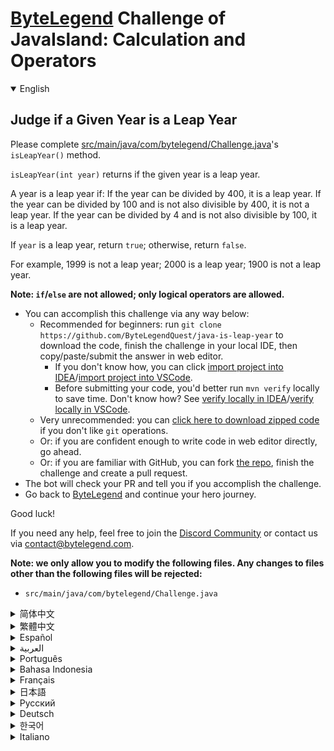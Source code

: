 # [ByteLegend](https://bytelegend.com) Challenge of JavaIsland: Calculation and Operators

<details open='true'>
<summary>English</summary>

## Judge if a Given Year is a Leap Year

Please complete [src/main/java/com/bytelegend/Challenge.java](https://github.com/ByteLegendQuest/java-is-leap-year/blob/main/src/main/java/com/bytelegend/Challenge.java)'s `isLeapYear()` method.

`isLeapYear(int year)` returns if the given year is a leap year.

A year is a leap year if:
If the year can be divided by 400, it is a leap year.
If the year can be divided by 100 and is not also divisible by 400, it is not a leap year.
If the year can be divided by 4 and is not also divisible by 100, it is a leap year.

If `year` is a leap year, return `true`; otherwise, return `false`.

For example, 1999 is not a leap year; 2000 is a leap year; 1900 is not a leap year.

**Note: `if`/`else` are not allowed; only logical operators are allowed.**


- You can accomplish this challenge via any way below:
  - Recommended for beginners: run `git clone https://github.com/ByteLegendQuest/java-is-leap-year` to download the code,
    finish the challenge in your local IDE, then copy/paste/submit the answer in web editor.
    - If you don't know how, you can click [import project into IDEA](https://github.com/ByteLegendQuest/java-is-leap-year/blob/main/docs/en/clone-and-import.md)/[import project into VSCode](https://github.com/ByteLegendQuest/java-is-leap-year/blob/main/docs/en/clone-and-import-vscode.md).
    - Before submitting your code, you'd better run `mvn verify` locally to save time. Don't know how? See [verify locally in IDEA](https://github.com/ByteLegendQuest/java-is-leap-year/blob/main/docs/en/run-mvn-verify-idea.md)/[verify locally in VSCode](https://github.com/ByteLegendQuest/java-is-leap-year/blob/main/docs/en/run-mvn-verify-vscode.md).
  - Very unrecommended: you can [click here to download zipped code](https://codeload.github.com/ByteLegendQuest/java-is-leap-year/zip/refs/heads/main) if you don't like `git` operations.
  - Or: if you are confident enough to write code in web editor directly, go ahead.
  - Or: if you are familiar with GitHub, you can fork [the repo](https://github.com/ByteLegendQuest/java-is-leap-year), finish the challenge and create a pull request.
- The bot will check your PR and tell you if you accomplish the challenge.
- Go back to [ByteLegend](https://bytelegend.com) and continue your hero journey.

Good luck!

If you need any help, feel free to join the [Discord Community](https://discord.gg/35RreUUGWt) or contact us via [contact@bytelegend.com](mailto:contact@bytelegend.com).

**Note: we only allow you to modify the following files.
Any changes to files other than the following files will be rejected:**

- `src/main/java/com/bytelegend/Challenge.java`

</details>

<details>
<summary>简体中文</summary>

## 判断给定的年份是否为闰年

请完成[src/main/java/com/bytelegend/Challenge.java](https://github.com/ByteLegendQuest/java-is-leap-year/blob/main/src/main/java/com/bytelegend/Challenge.java)的`isLeapYear()`方法。

`isLeapYear(int year)`判断给定的年份是否为闰年。

 一个年份是闰年的条件是：
 如果该年份能被100整除，那当且仅当它被400整除时，它才是闰年；
 否则，当它能被4整除，就是闰年。

 当`year`是闰年时，返回`true`；否则，返回`false`。

 例如，1999年不是闰年；2000年是闰年；1900年不是闰年。

 **注意：你不能使用`if`/`else`，只有逻辑运算符是允许的。**


- 你可以使用以下任意一种方法完成挑战：
  - 初学者推荐：运行`git clone https://git.bytelegend.com/ByteLegendQuest/java-is-leap-year`将代码下载到本地，在本地使用IDE调试完成后复制到网页编辑器里提交。
    - 如果你不知道怎么做，可以点击[导入IDEA](https://github.com/ByteLegendQuest/java-is-leap-year/blob/main/docs/zh_hans/clone-and-import.md)/[导入VSCode](https://github.com/ByteLegendQuest/java-is-leap-year/blob/main/docs/zh_hans/clone-and-import-vscode.md)。
    - 在提交之前，你最好先在本地运行`mvn verify`验证一下答案，以节约时间。不知道如何做？请查看[在IDEA中本地验证](https://github.com/ByteLegendQuest/java-is-leap-year/blob/main/docs/zh_hans/run-mvn-verify-idea.md)/[在VSCode中本地验证](https://github.com/ByteLegendQuest/java-is-leap-year/blob/main/docs/zh_hans/run-mvn-verify-vscode.md)。
  - 非常不推荐：如果你实在不喜欢`git`命令行操作，你可以[点击这里直接下载打包好的代码](https://ghcodeload.bytelegend.com/ByteLegendQuest/java-is-leap-year/zip/refs/heads/main)。
  - 或者：如果你非常自信不需要下载代码到本地调试，可以使用网页编辑器直接提交。
  - 或者：如果你对GitHub非常熟悉，你可以fork[这个仓库](https://github.com/ByteLegendQuest/java-is-leap-year)、完成挑战后，创建一个Pull Request。
- 机器人将会检查你的答案，告诉你你是否通过了挑战。
- 回到[字节传说](https://bytelegend.com)，然后继续你的英雄旅程。

祝你好运！

如果你需要任何帮助，欢迎加入官方玩家QQ群（在[首页](https://bytelegend.com)右下角的`联系 & 关于`菜单里可以找到入群方式）或者[Discord社区](https://discord.gg/PvmqK3hF)，或email至[contact@bytelegend.com](mailto:contact@bytelegend.com)。

**注意：我们只允许您修改以下文件，任何对其他文件的修改都会被拒绝：**

- `src/main/java/com/bytelegend/Challenge.java`

</details>

<details>
<summary>繁體中文</summary>

判斷給定年份是否為閏年
-----------

請完成[src/main/java/com/bytelegend/Challenge.java](https://github.com/ByteLegendQuest/java-is-leap-year/blob/main/src/main/java/com/bytelegend/Challenge.java)的`isLeapYear()`方法。

如果給定年份是閏年， `isLeapYear(int year)`返回。

一年是閏年，如果： 如果年份可以被 400 整除，那麼它就是閏年。如果年份能被 100 整除且不能被 400 整除，則不是閏年。如果年份能被 4 整除且不能被 100 整除，則為閏年。

如果`year`是閏年，則返回`true` ；否則，返回`false` 。

例如，1999 年不是閏年； 2000年是閏年； 1900年不是閏年。

**注意： `if` / `else`是不允許的；只允許使用邏輯運算符。**

-   您可以通過以下任何方式完成此挑戰：
    -   建議初學者：運行`git clone https://github.com/ByteLegendQuest/java-is-leap-year`下載代碼，在本地 IDE 中完成挑戰，然後在 Web 編輯器中復制/粘貼/提交答案。
        -   如果你不知道怎麼做，你可以點擊[import project into IDEA](https://github.com/ByteLegendQuest/java-is-leap-year/blob/main/docs/en/clone-and-import.md) / [import project into VSCode](https://github.com/ByteLegendQuest/java-is-leap-year/blob/main/docs/en/clone-and-import-vscode.md) 。
        -   在提交代碼之前，您最好在本地運行`mvn verify`以節省時間。不知道怎麼樣？請參閱[在 IDEA](https://github.com/ByteLegendQuest/java-is-leap-year/blob/main/docs/en/run-mvn-verify-idea.md) [中進行本地驗證/在 VSCode 中進行本地驗證](https://github.com/ByteLegendQuest/java-is-leap-year/blob/main/docs/en/run-mvn-verify-vscode.md)。
    -   非常不推薦：如果你不喜歡`git`操作，可以[點擊這裡下載壓縮代碼](https://codeload.github.com/ByteLegendQuest/java-is-leap-year/zip/refs/heads/main)。
    -   或者：如果您有足夠的信心直接在 Web 編輯器中編寫代碼，請繼續。
    -   或者：如果你熟悉 GitHub，你可以 fork[倉庫](https://github.com/ByteLegendQuest/java-is-leap-year)，完成挑戰並創建一個拉取請求。
-   機器人會檢查你的 PR 並告訴你是否完成了挑戰。
-   回到[ByteLegend](https://bytelegend.com)繼續你的英雄之旅。

祝你好運！

如果您需要任何幫助，請隨時加入[Discord 社區](https://discord.gg/35RreUUGWt)或通過[contact@bytelegend.com](mailto:contact@bytelegend.com)聯繫我們。

**注意：我們只允許您修改以下文件。對以下文件以外的文件的任何更改都將被拒絕：**

-   `src/main/java/com/bytelegend/Challenge.java`
</details>

<details>
<summary>Español</summary>

Juzgar si un año dado es un año bisiesto
----------------------------------------

Complete el método `isLeapYear()` de [src/main/java/com/bytelegend/Challenge.java](https://github.com/ByteLegendQuest/java-is-leap-year/blob/main/src/main/java/com/bytelegend/Challenge.java) .

`isLeapYear(int year)` devuelve si el año dado es un año bisiesto.

Un año es bisiesto si: Si el año se puede dividir por 400, es bisiesto. Si el año se puede dividir por 100 y no es también divisible por 400, no es un año bisiesto. Si el año se puede dividir por 4 y no es también divisible por 100, es un año bisiesto.

Si el `year` es un año bisiesto, devuelve `true` ; de lo contrario, devuelve `false` .

Por ejemplo, 1999 no es un año bisiesto; 2000 es un año bisiesto; 1900 no es un año bisiesto.

**Nota: `if` / `else` no están permitidos; solo se permiten operadores lógicos.**

-   Puede lograr este desafío de cualquier manera a continuación:
    -   Recomendado para principiantes: ejecute `git clone https://github.com/ByteLegendQuest/java-is-leap-year` para descargar el código, finalice el desafío en su IDE local, luego copie/pegue/envíe la respuesta en el editor web.
        -   Si no sabe cómo hacerlo, puede hacer clic en [importar proyecto a IDEA](https://github.com/ByteLegendQuest/java-is-leap-year/blob/main/docs/en/clone-and-import.md) / [importar proyecto a VSCode](https://github.com/ByteLegendQuest/java-is-leap-year/blob/main/docs/en/clone-and-import-vscode.md) .
        -   Antes de enviar su código, es mejor que ejecute `mvn verify` localmente para ahorrar tiempo. ¿No sabes cómo? Ver [verificar localmente en IDEA](https://github.com/ByteLegendQuest/java-is-leap-year/blob/main/docs/en/run-mvn-verify-idea.md) / [verificar localmente en VSCode](https://github.com/ByteLegendQuest/java-is-leap-year/blob/main/docs/en/run-mvn-verify-vscode.md) .
    -   Muy poco recomendado: puede [hacer clic aquí para descargar el código comprimido](https://codeload.github.com/ByteLegendQuest/java-is-leap-year/zip/refs/heads/main) si no le gustan las operaciones de `git` .
    -   O: si tiene la confianza suficiente para escribir código en el editor web directamente, adelante.
    -   O: si está familiarizado con GitHub, puede bifurcar [el repositorio](https://github.com/ByteLegendQuest/java-is-leap-year) , finalizar el desafío y crear una solicitud de extracción.
-   El bot verificará tu PR y te dirá si logras el desafío.
-   Regrese a [ByteLegend](https://bytelegend.com) y continúe su viaje de héroe.

¡Buena suerte!

Si necesita ayuda, no dude en unirse a la [comunidad de Discord](https://discord.gg/35RreUUGWt) o contáctenos a través de [contact@bytelegend.com](mailto:contact@bytelegend.com) .

**Nota: solo le permitimos modificar los siguientes archivos. Cualquier cambio en los archivos que no sean los siguientes archivos será rechazado:**

-   `src/main/java/com/bytelegend/Challenge.java`
</details>

<details>
<summary>العربية</summary>

احكم على ما إذا كانت سنة معينة هي سنة قفزة
------------------------------------------

يُرجى إكمال طريقة [src / main / java / com / bytelegend / Challenge.java](https://github.com/ByteLegendQuest/java-is-leap-year/blob/main/src/main/java/com/bytelegend/Challenge.java) `isLeapYear()` .

`isLeapYear(int year)` إذا كانت السنة المحددة سنة كبيسة.

السنة هي سنة كبيسة إذا: إذا كان من الممكن قسمة السنة على 400 ، فهي سنة كبيسة. إذا كان من الممكن قسمة السنة على 100 ولم تكن أيضًا قابلة للقسمة على 400 ، فهي ليست سنة كبيسة. إذا كان من الممكن قسمة السنة على 4 ولم تكن قابلة للقسمة أيضًا على 100 ، فهي سنة كبيسة.

إذا كانت `year` كبيسة ، فالعودة `true` ؛ خلاف ذلك ، إرجاع `false` .

على سبيل المثال ، 1999 ليست سنة كبيسة ؛ 2000 سنة كبيسة ؛ 1900 ليست سنة كبيسة.

**ملاحظة: `if` / `else` غير مسموح به ؛ يسمح فقط بالعوامل المنطقية.**

-   يمكنك إنجاز هذا التحدي بأي طريقة أدناه:
    -   موصى به للمبتدئين: قم بتشغيل `git clone https://github.com/ByteLegendQuest/java-is-leap-year` لتنزيل الكود ، وإنهاء التحدي في IDE المحلي الخاص بك ، ثم نسخ / لصق / إرسال الإجابة في محرر الويب.
        -   إذا كنت لا تعرف كيف يمكنك النقر فوق [استيراد مشروع إلى IDEA](https://github.com/ByteLegendQuest/java-is-leap-year/blob/main/docs/en/clone-and-import.md) / [استيراد مشروع إلى VSCode](https://github.com/ByteLegendQuest/java-is-leap-year/blob/main/docs/en/clone-and-import-vscode.md) .
        -   قبل إرسال التعليمات البرمجية الخاصة بك ، من الأفضل تشغيل `mvn verify` محليًا لتوفير الوقت. لا أعرف كيف؟ انظر [التحقق محليًا في IDEA](https://github.com/ByteLegendQuest/java-is-leap-year/blob/main/docs/en/run-mvn-verify-idea.md) / [تحقق محليًا في VSCode](https://github.com/ByteLegendQuest/java-is-leap-year/blob/main/docs/en/run-mvn-verify-vscode.md) .
    -   غير موصى به على الإطلاق: يمكنك [النقر هنا لتنزيل رمز مضغوط](https://codeload.github.com/ByteLegendQuest/java-is-leap-year/zip/refs/heads/main) إذا كنت لا تحب عمليات `git` .
    -   أو: إذا كنت واثقًا بدرجة كافية لكتابة التعليمات البرمجية في محرر الويب مباشرةً ، فابدأ.
    -   أو: إذا كنت معتادًا على GitHub ، فيمكنك تفرع [الريبو](https://github.com/ByteLegendQuest/java-is-leap-year) وإنهاء التحدي وإنشاء طلب سحب.
-   سيتحقق الروبوت من العلاقات العامة الخاصة بك ويخبرك إذا أنجزت التحدي.
-   ارجع إلى [ByteLegend وتابع](https://bytelegend.com) رحلة بطلك.

حظ سعيد!

إذا كنت بحاجة إلى أي مساعدة ، فلا تتردد في الانضمام إلى [مجتمع Discord](https://discord.gg/35RreUUGWt) أو الاتصال بنا عبر [contact@bytelegend.com](mailto:contact@bytelegend.com) .

**ملاحظة: نسمح لك فقط بتعديل الملفات التالية. سيتم رفض أي تغييرات يتم إجراؤها على الملفات بخلاف الملفات التالية:**

-   `src/main/java/com/bytelegend/Challenge.java`
</details>

<details>
<summary>Português</summary>

Julgue se um determinado ano é um ano bissexto
----------------------------------------------

Por favor, complete o método `isLeapYear()` de [src/main/java/com/bytelegend/Challenge.java](https://github.com/ByteLegendQuest/java-is-leap-year/blob/main/src/main/java/com/bytelegend/Challenge.java) .

`isLeapYear(int year)` retorna se o ano fornecido for um ano bissexto.

Um ano é bissexto se: Se o ano puder ser dividido por 400, é um ano bissexto. Se o ano puder ser dividido por 100 e também não for divisível por 400, não é um ano bissexto. Se o ano puder ser dividido por 4 e não for divisível por 100, é um ano bissexto.

Se `year` for um ano bissexto, retorne `true` ; caso contrário, retorne `false` .

Por exemplo, 1999 não é um ano bissexto; 2000 é um ano bissexto; 1900 não é um ano bissexto.

**Nota: `if` / `else` não são permitidos; somente operadores lógicos são permitidos.**

-   Você pode realizar este desafio de qualquer maneira abaixo:
    -   Recomendado para iniciantes: execute `git clone https://github.com/ByteLegendQuest/java-is-leap-year` para baixar o código, conclua o desafio em seu IDE local e copie/cole/envie a resposta no editor da web.
        -   Se você não sabe como, você pode clicar em [import project into IDEA](https://github.com/ByteLegendQuest/java-is-leap-year/blob/main/docs/en/clone-and-import.md) / [import project into VSCode](https://github.com/ByteLegendQuest/java-is-leap-year/blob/main/docs/en/clone-and-import-vscode.md) .
        -   Antes de enviar seu código, é melhor você executar `mvn verify` localmente para economizar tempo. Não sei como? Consulte [verificar localmente em IDEA](https://github.com/ByteLegendQuest/java-is-leap-year/blob/main/docs/en/run-mvn-verify-idea.md) / [verificar localmente em VSCode](https://github.com/ByteLegendQuest/java-is-leap-year/blob/main/docs/en/run-mvn-verify-vscode.md) .
    -   Muito não recomendado: você pode [clicar aqui para baixar o código zipado](https://codeload.github.com/ByteLegendQuest/java-is-leap-year/zip/refs/heads/main) se não gostar das operações do `git` .
    -   Ou: se você estiver confiante o suficiente para escrever código diretamente no editor da web, vá em frente.
    -   Ou: se você estiver familiarizado com o GitHub, você pode fazer o fork [do repo](https://github.com/ByteLegendQuest/java-is-leap-year) , finalizar o desafio e criar uma pull request.
-   O bot verificará seu PR e informará se você cumprir o desafio.
-   Volte para [ByteLegend](https://bytelegend.com) e continue sua jornada de herói.

Boa sorte!

Se precisar de ajuda, sinta-se à vontade para se juntar à [Comunidade Discord](https://discord.gg/35RreUUGWt) ou entre em contato conosco via [contact@bytelegend.com](mailto:contact@bytelegend.com) .

**Nota: só permitimos que você modifique os seguintes arquivos. Quaisquer alterações em arquivos que não sejam os arquivos a seguir serão rejeitadas:**

-   `src/main/java/com/bytelegend/Challenge.java`
</details>

<details>
<summary>Bahasa Indonesia</summary>

Menilai apakah Tahun yang Diberikan adalah Tahun Kabisat
--------------------------------------------------------

Harap lengkapi metode `isLeapYear()` [src/main/Java/com/bytelegend/Challenge.java](https://github.com/ByteLegendQuest/java-is-leap-year/blob/main/src/main/java/com/bytelegend/Challenge.java) .

`isLeapYear(int year)` kembali jika tahun yang diberikan adalah tahun kabisat.

Suatu tahun disebut tahun kabisat jika: Jika tahun tersebut dapat dibagi 400, maka tahun tersebut adalah tahun kabisat. Jika tahun itu bisa dibagi 100 dan tidak bisa dibagi 400, itu bukan tahun kabisat. Jika tahun tersebut dapat dibagi 4 dan tidak juga habis dibagi 100, maka tahun tersebut adalah tahun kabisat.

Jika `year` adalah tahun kabisat, return `true` ; jika tidak, kembalikan `false` .

Misalnya, 1999 bukan tahun kabisat; 2000 adalah tahun kabisat; 1900 bukan tahun kabisat.

**Catatan: `if` / `else` tidak diperbolehkan; hanya operator logika yang diperbolehkan.**

-   Anda dapat menyelesaikan tantangan ini melalui cara apa pun di bawah ini:
    -   Direkomendasikan untuk pemula: jalankan `git clone https://github.com/ByteLegendQuest/java-is-leap-year` untuk mengunduh kode, selesaikan tantangan di IDE lokal Anda, lalu salin/tempel/kirim jawabannya di editor web.
        -   Jika Anda tidak tahu caranya, Anda bisa mengklik [import project into IDEA](https://github.com/ByteLegendQuest/java-is-leap-year/blob/main/docs/en/clone-and-import.md) / [import project into VSCode](https://github.com/ByteLegendQuest/java-is-leap-year/blob/main/docs/en/clone-and-import-vscode.md) .
        -   Sebelum mengirimkan kode Anda, Anda sebaiknya menjalankan `mvn verify` secara lokal untuk menghemat waktu. Tidak tahu bagaimana? Lihat [verifikasi secara lokal di IDEA](https://github.com/ByteLegendQuest/java-is-leap-year/blob/main/docs/en/run-mvn-verify-idea.md) / [verifikasi secara lokal di VSCode](https://github.com/ByteLegendQuest/java-is-leap-year/blob/main/docs/en/run-mvn-verify-vscode.md) .
    -   Sangat tidak direkomendasikan: Anda dapat [mengklik di sini untuk mengunduh kode zip](https://codeload.github.com/ByteLegendQuest/java-is-leap-year/zip/refs/heads/main) jika Anda tidak menyukai operasi `git` .
    -   Atau: jika Anda cukup percaya diri untuk menulis kode di editor web secara langsung, silakan.
    -   Atau: jika Anda terbiasa dengan GitHub, Anda dapat melakukan fork [repo](https://github.com/ByteLegendQuest/java-is-leap-year) , menyelesaikan tantangan, dan membuat permintaan tarik.
-   Bot akan memeriksa PR Anda dan memberi tahu Anda jika Anda menyelesaikan tantangan.
-   Kembali ke [ByteLegend](https://bytelegend.com) dan lanjutkan perjalanan pahlawan Anda.

Semoga beruntung!

Jika Anda memerlukan bantuan, jangan ragu untuk bergabung dengan [Komunitas Discord](https://discord.gg/35RreUUGWt) atau hubungi kami melalui [contact@bytelegend.com](mailto:contact@bytelegend.com) .

**Catatan: kami hanya mengizinkan Anda untuk mengubah file berikut. Setiap perubahan pada file selain file berikut akan ditolak:**

-   `src/main/java/com/bytelegend/Challenge.java`
</details>

<details>
<summary>Français</summary>

Juger si une année donnée est une année bissextile
--------------------------------------------------

Veuillez compléter la méthode `isLeapYear()` de [src/main/java/com/bytelegend/Challenge.java](https://github.com/ByteLegendQuest/java-is-leap-year/blob/main/src/main/java/com/bytelegend/Challenge.java) .

`isLeapYear(int year)` renvoie si l'année donnée est une année bissextile.

Une année est une année bissextile si : Si l'année peut être divisée par 400, c'est une année bissextile. Si l'année peut être divisée par 100 et n'est pas également divisible par 400, ce n'est pas une année bissextile. Si l'année peut être divisée par 4 et n'est pas également divisible par 100, c'est une année bissextile.

Si l' `year` est une année bissextile, retourne `true` ; sinon, renvoie `false` .

Par exemple, 1999 n'est pas une année bissextile ; 2000 est une année bissextile ; 1900 n'est pas une année bissextile.

**Remarque : `if` / `else` ne sont pas autorisés ; seuls les opérateurs logiques sont autorisés.**

-   Vous pouvez accomplir ce défi de n'importe quelle manière ci-dessous:
    -   Recommandé pour les débutants : exécutez `git clone https://github.com/ByteLegendQuest/java-is-leap-year` pour télécharger le code, terminez le défi dans votre IDE local, puis copiez/collez/soumettez la réponse dans l'éditeur Web.
        -   Si vous ne savez pas comment, vous pouvez cliquer sur [importer le projet dans IDEA](https://github.com/ByteLegendQuest/java-is-leap-year/blob/main/docs/en/clone-and-import.md) / [importer le projet dans VSCode](https://github.com/ByteLegendQuest/java-is-leap-year/blob/main/docs/en/clone-and-import-vscode.md) .
        -   Avant de soumettre votre code, vous feriez mieux d'exécuter `mvn verify` localement pour gagner du temps. Vous ne savez pas comment ? Voir [vérifier localement dans IDEA](https://github.com/ByteLegendQuest/java-is-leap-year/blob/main/docs/en/run-mvn-verify-idea.md) / [vérifier localement dans VSCode](https://github.com/ByteLegendQuest/java-is-leap-year/blob/main/docs/en/run-mvn-verify-vscode.md) .
    -   Très déconseillé : vous pouvez [cliquer ici pour télécharger le code compressé](https://codeload.github.com/ByteLegendQuest/java-is-leap-year/zip/refs/heads/main) si vous n'aimez pas les opérations `git` .
    -   Ou : si vous êtes suffisamment confiant pour écrire du code directement dans l'éditeur Web, continuez.
    -   Ou : si vous êtes familier avec GitHub, vous pouvez forker [le dépôt](https://github.com/ByteLegendQuest/java-is-leap-year) , terminer le défi et créer une demande d'extraction.
-   Le bot vérifiera votre PR et vous dira si vous accomplissez le défi.
-   Retournez à [ByteLegend](https://bytelegend.com) et continuez votre voyage de héros.

Bonne chance!

Si vous avez besoin d'aide, n'hésitez pas à rejoindre la [communauté Discord](https://discord.gg/35RreUUGWt) ou à nous contacter via [contact@bytelegend.com](mailto:contact@bytelegend.com) .

**Remarque : nous vous autorisons uniquement à modifier les fichiers suivants. Toute modification de fichiers autres que les fichiers suivants sera rejetée :**

-   `src/main/java/com/bytelegend/Challenge.java`
</details>

<details>
<summary>日本語</summary>

特定の年がうるう年かどうかを判断する
------------------

[src / main / java / com / bytelegend / Challenge.java](https://github.com/ByteLegendQuest/java-is-leap-year/blob/main/src/main/java/com/bytelegend/Challenge.java)の`isLeapYear()`メソッドを完了してください。

`isLeapYear(int year)`は、指定された年がうるう年の場合に返されます。

次の場合、年はうるう年です。年を400で割ることができる場合、うるう年です。年を100で割ることができ、400で割り切れない場合、うるう年ではありません。年を4で割ることができ、100で割り切れない場合は、うるう年です。

`year`がうるう年の場合は、 `true`を返します。それ以外の場合は、 `false`を返します。

たとえば、1999年はうるう年ではありません。 2000年はうるう年です。 1900年はうるう年ではありません。

**注： `if` / `else`は許可されていません。論理演算子のみが許可されます。**

-   この課題は、以下のいずれかの方法で達成できます。
    -   初心者に推奨： `git clone https://github.com/ByteLegendQuest/java-is-leap-year`を実行してコードをダウンロードし、ローカルIDEでチャレンジを終了してから、Webエディターで回答をコピー/貼り付け/送信します。
        -   方法がわからない場合は、\[ [プロジェクトをIDEAにインポート](https://github.com/ByteLegendQuest/java-is-leap-year/blob/main/docs/en/clone-and-import.md)\]/\[ [プロジェクトをVSCodeにインポート](https://github.com/ByteLegendQuest/java-is-leap-year/blob/main/docs/en/clone-and-import-vscode.md)\]をクリックできます。
        -   コードを送信する前に、時間を節約するためにローカルで`mvn verify`実行することをお勧めします。方法がわかりませんか？ [IDEAでローカルに](https://github.com/ByteLegendQuest/java-is-leap-year/blob/main/docs/en/run-mvn-verify-idea.md)[検証する/VSCodeでローカルに](https://github.com/ByteLegendQuest/java-is-leap-year/blob/main/docs/en/run-mvn-verify-vscode.md)検証するを参照してください。
    -   非常に推奨されていません`git`操作が気に入らない場合は、 [ここをクリックしてzipコードをダウンロード](https://codeload.github.com/ByteLegendQuest/java-is-leap-year/zip/refs/heads/main)できます。
    -   または：Webエディターで直接コードを記述できる自信がある場合は、先に進んでください。
    -   または：GitHubに精通している場合は[、リポジトリ](https://github.com/ByteLegendQuest/java-is-leap-year)をフォークしてチャレンジを終了し、プルリクエストを作成できます。
-   ボットはPRをチェックし、チャレンジを達成したかどうかを通知します。
-   [ByteLegend](https://bytelegend.com)に戻り、ヒーローの旅を続けてください。

幸運を！

ヘルプが必要な場合は、 [Discordコミュニティ](https://discord.gg/35RreUUGWt)に参加するか、contact [@bytelegend.com](mailto:contact@bytelegend.com)からお問い合わせください。

**注：変更できるのは次のファイルのみです。次のファイル以外のファイルへの変更は拒否されます。**

-   `src/main/java/com/bytelegend/Challenge.java`
</details>

<details>
<summary>Русский</summary>

Судить, является ли данный год високосным
-----------------------------------------

Пожалуйста, заполните метод `isLeapYear()` [src/main/java/com/bytelegend/Challenge.java](https://github.com/ByteLegendQuest/java-is-leap-year/blob/main/src/main/java/com/bytelegend/Challenge.java) .

`isLeapYear(int year)` возвращает значение, если данный год является високосным.

Год является високосным, если: Если год можно разделить на 400, это високосный год. Если год делится на 100 и не делится на 400, то это не високосный год. Если год делится на 4 и не делится на 100, то это високосный год.

Если `year` високосный, вернуть `true` ; в противном случае вернуть `false` .

Например, 1999 год не високосный; 2000 год високосный; 1900 год не високосный.

**Примечание: `if` / `else` не разрешены; разрешены только логические операторы.**

-   Вы можете выполнить эту задачу любым способом, указанным ниже:
    -   Рекомендуется для начинающих: запустите `git clone https://github.com/ByteLegendQuest/java-is-leap-year` , чтобы загрузить код, выполните задание в локальной среде IDE, затем скопируйте/вставьте/отправьте ответ в веб-редакторе.
        -   Если вы не знаете как, вы можете нажать [импортировать проект в IDEA](https://github.com/ByteLegendQuest/java-is-leap-year/blob/main/docs/en/clone-and-import.md) / [импортировать проект в VSCode](https://github.com/ByteLegendQuest/java-is-leap-year/blob/main/docs/en/clone-and-import-vscode.md) .
        -   Перед отправкой кода вам лучше запустить `mvn verify` локально, чтобы сэкономить время. Не знаете как? См. « [Проверить локально в IDEA](https://github.com/ByteLegendQuest/java-is-leap-year/blob/main/docs/en/run-mvn-verify-idea.md) / [проверить локально в VSCode»](https://github.com/ByteLegendQuest/java-is-leap-year/blob/main/docs/en/run-mvn-verify-vscode.md) .
    -   Крайне не рекомендуется: вы можете [щелкнуть здесь, чтобы загрузить заархивированный код](https://codeload.github.com/ByteLegendQuest/java-is-leap-year/zip/refs/heads/main) , если вам не нравятся операции `git` .
    -   Или: если вы достаточно уверены, чтобы писать код напрямую в веб-редакторе, вперед.
    -   Или: если вы знакомы с GitHub, вы можете разветвить [репо](https://github.com/ByteLegendQuest/java-is-leap-year) , выполнить задание и создать запрос на включение.
-   Бот проверит ваш PR и сообщит, выполнили ли вы задание.
-   Вернитесь в [ByteLegend](https://bytelegend.com) и продолжайте свое героическое путешествие.

Удачи!

Если вам нужна помощь, присоединяйтесь к [сообществу Discord](https://discord.gg/35RreUUGWt) или свяжитесь с нами по [адресу contact@bytelegend.com](mailto:contact@bytelegend.com) .

**Примечание: мы разрешаем вам изменять только следующие файлы. Любые изменения в файлах, кроме следующих файлов, будут отклонены:**

-   `src/main/java/com/bytelegend/Challenge.java`
</details>

<details>
<summary>Deutsch</summary>

Beurteilen Sie, ob ein bestimmtes Jahr ein Schaltjahr ist
---------------------------------------------------------

Bitte vervollständigen Sie die Methode `isLeapYear()` [von src/main/java/com/bytelegend/Challenge.java](https://github.com/ByteLegendQuest/java-is-leap-year/blob/main/src/main/java/com/bytelegend/Challenge.java) .

`isLeapYear(int year)` gibt zurück, wenn das angegebene Jahr ein Schaltjahr ist.

Ein Jahr ist ein Schaltjahr, wenn: Wenn das Jahr durch 400 teilbar ist, ist es ein Schaltjahr. Wenn das Jahr durch 100 teilbar und nicht auch durch 400 teilbar ist, ist es kein Schaltjahr. Ist das Jahr durch 4 teilbar und nicht durch 100 teilbar, handelt es sich um ein Schaltjahr.

Wenn `year` ein Schaltjahr ist, `true` zurückgeben ; andernfalls geben Sie `false` zurück.

1999 ist beispielsweise kein Schaltjahr; 2000 ist ein Schaltjahr; 1900 ist kein Schaltjahr.

**Hinweis: `if` / `else` sind nicht erlaubt; nur logische Operatoren sind erlaubt.**

-   Sie können diese Herausforderung auf eine der folgenden Arten meistern:
    -   Empfohlen für Anfänger: Führen Sie `git clone https://github.com/ByteLegendQuest/java-is-leap-year` aus, um den Code herunterzuladen, beenden Sie die Herausforderung in Ihrer lokalen IDE und kopieren/fügen Sie dann die Antwort im Web-Editor ein/übermitteln Sie sie.
        -   Wenn Sie nicht wissen wie, können Sie auf [Projekt in IDEA](https://github.com/ByteLegendQuest/java-is-leap-year/blob/main/docs/en/clone-and-import.md) [importieren / Projekt in VSCode importieren klicken](https://github.com/ByteLegendQuest/java-is-leap-year/blob/main/docs/en/clone-and-import-vscode.md) .
        -   Bevor Sie Ihren Code einreichen, sollten Sie `mvn verify` besser lokal ausführen, um Zeit zu sparen. Sie wissen nicht wie? Siehe [Lokal verifizieren in IDEA](https://github.com/ByteLegendQuest/java-is-leap-year/blob/main/docs/en/run-mvn-verify-idea.md) / [Lokal verifizieren in VSCode](https://github.com/ByteLegendQuest/java-is-leap-year/blob/main/docs/en/run-mvn-verify-vscode.md) .
    -   Sehr nicht zu empfehlen: Sie können [hier klicken, um den gezippten Code herunterzuladen,](https://codeload.github.com/ByteLegendQuest/java-is-leap-year/zip/refs/heads/main) wenn Sie `git` -Operationen nicht mögen.
    -   Oder: Wenn Sie sicher genug sind, Code direkt im Web-Editor zu schreiben, fahren Sie fort.
    -   Oder: Wenn Sie sich mit GitHub auskennen, können Sie [das Repo forken](https://github.com/ByteLegendQuest/java-is-leap-year) , die Challenge beenden und einen Pull-Request erstellen.
-   Der Bot überprüft Ihre PR und teilt Ihnen mit, ob Sie die Herausforderung meistern.
-   Gehen Sie zurück zu [ByteLegend](https://bytelegend.com) und setzen Sie Ihre Heldenreise fort.

Viel Glück!

Wenn Sie Hilfe benötigen, können Sie sich gerne der [Discord Community](https://discord.gg/35RreUUGWt) anschließen oder uns über [contact@bytelegend.com kontaktieren](mailto:contact@bytelegend.com) .

**Hinweis: Wir erlauben Ihnen nur, die folgenden Dateien zu ändern. Alle Änderungen an anderen Dateien als den folgenden Dateien werden abgelehnt:**

-   `src/main/java/com/bytelegend/Challenge.java`
</details>

<details>
<summary>한국어</summary>

주어진 연도가 윤년인지 판단
---------------

[src/main/java/com/bytelegend/Challenge.java](https://github.com/ByteLegendQuest/java-is-leap-year/blob/main/src/main/java/com/bytelegend/Challenge.java) 의 `isLeapYear()` 메소드를 완성해주세요.

`isLeapYear(int year)` 는 주어진 연도가 윤년이면 반환합니다.

연도는 다음과 같은 경우 윤년입니다. 연도를 400으로 나눌 수 있으면 윤년입니다. 연도를 100으로 나눌 수 있고 400으로도 나눌 수 없으면 윤년이 아닙니다. 연도를 4로 나눌 수 있고 100으로도 나눌 수 없으면 윤년입니다.

`year` 가 윤년 `true` 를 반환합니다. 그렇지 않으면 `false` 를 반환합니다.

예를 들어, 1999년은 윤년이 아닙니다. 2000년은 윤년입니다. 1900년은 윤년이 아니다.

**참고: `if` / `else` 는 허용되지 않습니다. 논리 연산자만 허용됩니다.**

-   아래 방법을 통해 이 챌린지를 완료할 수 있습니다.
    -   초보자를 위한 권장 사항: `git clone https://github.com/ByteLegendQuest/java-is-leap-year` 를 실행하여 코드를 다운로드하고 로컬 IDE에서 챌린지를 완료한 다음 웹 편집기에서 답변을 복사/붙여넣기/제출합니다.
        -   방법을 모르는 경우 [프로젝트를 IDEA로](https://github.com/ByteLegendQuest/java-is-leap-year/blob/main/docs/en/clone-and-import.md) [가져오기 / 프로젝트를 VSCode로 가져](https://github.com/ByteLegendQuest/java-is-leap-year/blob/main/docs/en/clone-and-import-vscode.md) 오기를 클릭할 수 있습니다.
        -   코드를 제출하기 전에 시간을 절약하기 위해 로컬에서 `mvn verify` 를 실행하는 것이 좋습니다. 방법을 모르십니까? [IDEA에서 로컬로](https://github.com/ByteLegendQuest/java-is-leap-year/blob/main/docs/en/run-mvn-verify-idea.md) [확인/VSCode에서 로컬로](https://github.com/ByteLegendQuest/java-is-leap-year/blob/main/docs/en/run-mvn-verify-vscode.md) 확인을 참조하세요.
    -   매우 권장하지 않음: `git` 작업이 마음에 들지 않으면 [여기를 클릭하여 압축 코드를 다운로드](https://codeload.github.com/ByteLegendQuest/java-is-leap-year/zip/refs/heads/main) 할 수 있습니다.
    -   또는 웹 편집기에서 직접 코드를 작성할 만큼 자신이 있다면 계속 진행하십시오.
    -   또는 GitHub에 익숙하다면 리포지토리를 분기 [하고](https://github.com/ByteLegendQuest/java-is-leap-year) 챌린지를 완료하고 풀 요청을 생성할 수 있습니다.
-   봇은 PR을 확인하고 도전 과제를 달성했는지 알려줍니다.
-   [ByteLegend](https://bytelegend.com) 로 돌아가 영웅 여정을 계속하세요.

행운을 빕니다!

도움이 필요하면 언제든지 [Discord 커뮤니티](https://discord.gg/35RreUUGWt) 에 가입하거나 [contact@bytelegend.com](mailto:contact@bytelegend.com) 을 통해 문의하세요.

**참고: 다음 파일만 수정할 수 있습니다. 다음 파일 이외의 파일에 대한 변경 사항은 거부됩니다.**

-   `src/main/java/com/bytelegend/Challenge.java`
</details>

<details>
<summary>Italiano</summary>

Giudica se un dato anno è bisestile
-----------------------------------

Si prega di completare il metodo `isLeapYear()` di [src/main/java/com/bytelegend/Challenge.java](https://github.com/ByteLegendQuest/java-is-leap-year/blob/main/src/main/java/com/bytelegend/Challenge.java) .

`isLeapYear(int year)` restituisce se l'anno specificato è bisestile.

Un anno è bisestile se: Se l'anno può essere diviso per 400, è bisestile. Se l'anno può essere diviso per 100 e non è anche divisibile per 400, non è bisestile. Se l'anno può essere diviso per 4 e non è anche divisibile per 100, è bisestile.

Se `year` è bisestile, restituisce `true` ; in caso contrario, restituisce `false` .

Ad esempio, il 1999 non è un anno bisestile; Il 2000 è un anno bisestile; Il 1900 non è un anno bisestile.

**Nota: `if` / `else` non sono consentiti; sono ammessi solo operatori logici.**

-   Puoi portare a termine questa sfida in qualsiasi modo di seguito:
    -   Consigliato per i principianti: esegui `git clone https://github.com/ByteLegendQuest/java-is-leap-year` per scaricare il codice, completa la sfida nel tuo IDE locale, quindi copia/incolla/invia la risposta nell'editor web.
        -   Se non sai come fare, puoi fare clic su [importa progetto in IDEA](https://github.com/ByteLegendQuest/java-is-leap-year/blob/main/docs/en/clone-and-import.md) / [importa progetto in VSCode](https://github.com/ByteLegendQuest/java-is-leap-year/blob/main/docs/en/clone-and-import-vscode.md) .
        -   Prima di inviare il codice, è meglio eseguire `mvn verify` in locale per risparmiare tempo. Non sai come? Vedere [verifica in locale in IDEA](https://github.com/ByteLegendQuest/java-is-leap-year/blob/main/docs/en/run-mvn-verify-idea.md) / [verifica in locale in VSCode](https://github.com/ByteLegendQuest/java-is-leap-year/blob/main/docs/en/run-mvn-verify-vscode.md) .
    -   Molto sconsigliato: puoi fare [clic qui per scaricare il codice zippato](https://codeload.github.com/ByteLegendQuest/java-is-leap-year/zip/refs/heads/main) se non ti piacciono le operazioni `git` .
    -   Oppure: se sei abbastanza sicuro da scrivere il codice direttamente nell'editor web, vai avanti.
    -   Oppure: se hai familiarità con GitHub, puoi eseguire il fork [del repository](https://github.com/ByteLegendQuest/java-is-leap-year) , completare la sfida e creare una richiesta pull.
-   Il bot controllerà il tuo PR e ti dirà se hai superato la sfida.
-   Torna a [ByteLegend](https://bytelegend.com) e continua il tuo viaggio da eroe.

Buona fortuna!

Se hai bisogno di aiuto, non esitare a unirti alla [community di Discord](https://discord.gg/35RreUUGWt) o contattaci tramite [contact@bytelegend.com](mailto:contact@bytelegend.com) .

**Nota: ti permettiamo solo di modificare i seguenti file. Eventuali modifiche ai file diversi dai seguenti file verranno rifiutate:**

-   `src/main/java/com/bytelegend/Challenge.java`
</details>
